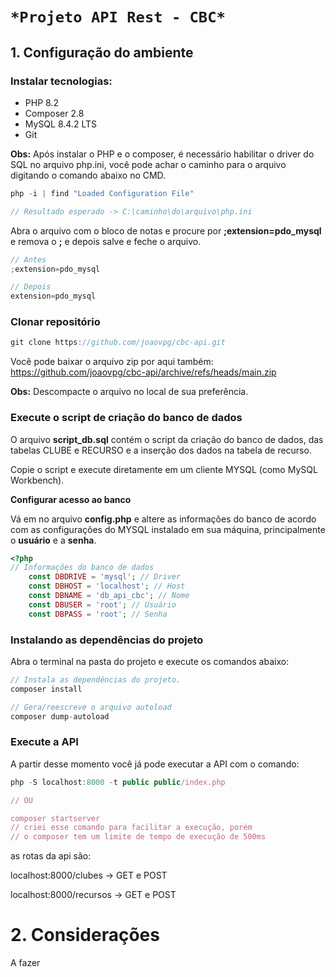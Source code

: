 # `*Projeto API Rest - CBC*`

## 1. Configuração do ambiente

### Instalar tecnologias:

- PHP 8.2
- Composer 2.8
- MySQL 8.4.2 LTS
- Git

**Obs:** Após instalar o PHP e o composer, é necessário habilitar o driver do SQL no arquivo php.ini, você pode achar o caminho para o arquivo digitando o comando abaixo no CMD.

```jsx
php -i | find "Loaded Configuration File"

// Resultado esperado -> C:\caminho\do\arquivo\php.ini
```

Abra o arquivo com o bloco de notas e procure por **;extension=pdo_mysql** e remova o **;** e depois salve e feche o arquivo.

```jsx
// Antes
;extension=pdo_mysql

// Depois
extension=pdo_mysql
```

### Clonar repositório

```jsx
git clone https://github.com/joaovpg/cbc-api.git
```

Você pode baixar o arquivo zip por aqui também: https://github.com/joaovpg/cbc-api/archive/refs/heads/main.zip

**Obs:** Descompacte o arquivo no local de sua preferência.

### Execute o script de criação do banco de dados

O arquivo **script_db.sql** contém o script da criação do banco de dados, das tabelas CLUBE e RECURSO e a inserção dos dados na tabela de recurso.

Copie o script e execute diretamente em um cliente MYSQL (como MySQL Workbench).

**Configurar acesso ao banco**

Vá em no arquivo **config.php** e altere as informações do banco de acordo com as configurações do MYSQL instalado em sua máquina, principalmente o **usuário** e a **senha**.

```php
<?php
// Informações do banco de dados
    const DBDRIVE = 'mysql'; // Driver
    const DBHOST = 'localhost'; // Host
    const DBNAME = 'db_api_cbc'; // Nome
    const DBUSER = 'root'; // Usuário
    const DBPASS = 'root'; // Senha
```

### Instalando as dependências do projeto

Abra o terminal na pasta do projeto e execute os comandos abaixo:

```jsx
// Instala as dependências do projeto.
composer install

// Gera/reescreve o arquivo autoload
composer dump-autoload
```

### Execute a API

A partir desse momento você já pode executar a API com o comando:

```jsx
php -S localhost:8000 -t public public/index.php

// OU

composer startserver
// criei esse comando para facilitar a execução, porém
// o composer tem um limite de tempo de execução de 500ms
```

as rotas da api são:

localhost:8000/clubes → GET e POST

localhost:8000/recursos → GET e POST

# 2. Considerações
A fazer